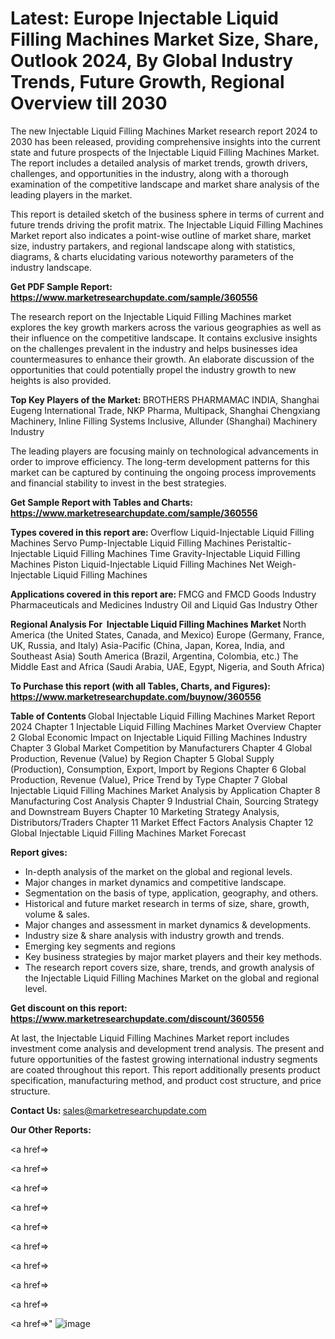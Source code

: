 # Latest: Europe Injectable Liquid Filling Machines Market Size, Share, Outlook 2024, By Global Industry Trends, Future Growth, Regional Overview till 2030

The new Injectable Liquid Filling Machines Market research report 2024 to 2030 has been released, providing comprehensive insights into the current state and future prospects of the Injectable Liquid Filling Machines Market. The report includes a detailed analysis of market trends, growth drivers, challenges, and opportunities in the industry, along with a thorough examination of the competitive landscape and market share analysis of the leading players in the market.

This report is detailed sketch of the business sphere in terms of current and future trends driving the profit matrix. The Injectable Liquid Filling Machines Market report also indicates a point-wise outline of market share, market size, industry partakers, and regional landscape along with statistics, diagrams, &amp; charts elucidating various noteworthy parameters of the industry landscape.

<strong><b>Get PDF Sample Report: <a href=https://www.marketresearchupdate.com/sample/360556>https://www.marketresearchupdate.com/sample/360556</a></b></strong>

The research report on the Injectable Liquid Filling Machines market explores the key growth markers across the various geographies as well as their influence on the competitive landscape. It contains exclusive insights on the challenges prevalent in the industry and helps businesses idea countermeasures to enhance their growth. An elaborate discussion of the opportunities that could potentially propel the industry growth to new heights is also provided.

<strong><b>Top Key Players of the Market:
</b></strong>BROTHERS PHARMAMAC INDIA, Shanghai Eugeng International Trade, NKP Pharma, Multipack, Shanghai Chengxiang Machinery, Inline Filling Systems Inclusive, Allunder (Shanghai) Machinery Industry<strong><b>
</b></strong>

The leading players are focusing mainly on technological advancements in order to improve efficiency. The long-term development patterns for this market can be captured by continuing the ongoing process improvements and financial stability to invest in the best strategies.

<strong><b>Get Sample Report with Tables and Charts: <a href=https://www.marketresearchupdate.com/sample/360556>https://www.marketresearchupdate.com/sample/360556</a></b></strong>

<strong><b>Types covered in this report are:
</b></strong>Overflow Liquid-Injectable Liquid Filling Machines
Servo Pump-Injectable Liquid Filling Machines
Peristaltic-Injectable Liquid Filling Machines
Time Gravity-Injectable Liquid Filling Machines
Piston Liquid-Injectable Liquid Filling Machines
Net Weigh-Injectable Liquid Filling Machines<strong><b>
</b></strong>

<strong><b>Applications covered in this report are:
</b></strong>FMCG and FMCD Goods Industry
Pharmaceuticals and Medicines Industry
Oil and Liquid Gas Industry
Other<strong><b>
</b></strong>

<strong><b>Regional Analysis For  Injectable Liquid Filling Machines Market</b></strong><strong><b>
</b></strong>North America (the United States, Canada, and Mexico)
Europe (Germany, France, UK, Russia, and Italy)
Asia-Pacific (China, Japan, Korea, India, and Southeast Asia)
South America (Brazil, Argentina, Colombia, etc.)
The Middle East and Africa (Saudi Arabia, UAE, Egypt, Nigeria, and South Africa)

<strong><b>To Purchase this report (with all Tables, Charts, and Figures): <a href=https://www.marketresearchupdate.com/buynow/360556>https://www.marketresearchupdate.com/buynow/360556</a></b></strong>

<strong><b>Table of Contents</b></strong><strong><b>
</b></strong>Global Injectable Liquid Filling Machines Market Report 2024
Chapter 1 Injectable Liquid Filling Machines Market Overview
Chapter 2 Global Economic Impact on Injectable Liquid Filling Machines Industry
Chapter 3 Global Market Competition by Manufacturers
Chapter 4 Global Production, Revenue (Value) by Region
Chapter 5 Global Supply (Production), Consumption, Export, Import by Regions
Chapter 6 Global Production, Revenue (Value), Price Trend by Type
Chapter 7 Global Injectable Liquid Filling Machines Market Analysis by Application
Chapter 8 Manufacturing Cost Analysis
Chapter 9 Industrial Chain, Sourcing Strategy and Downstream Buyers
Chapter 10 Marketing Strategy Analysis, Distributors/Traders
Chapter 11 Market Effect Factors Analysis
Chapter 12 Global Injectable Liquid Filling Machines Market Forecast

<strong><b>Report gives:</b></strong>

- In-depth analysis of the market on the global and regional levels.
- Major changes in market dynamics and competitive landscape.
- Segmentation on the basis of type, application, geography, and others.
- Historical and future market research in terms of size, share, growth, volume &amp; sales.
- Major changes and assessment in market dynamics &amp; developments.
- Industry size &amp; share analysis with industry growth and trends.
- Emerging key segments and regions
- Key business strategies by major market players and their key methods.
- The research report covers size, share, trends, and growth analysis of the Injectable Liquid Filling Machines Market on the global and regional level.

<strong><b>Get discount on this report: <a href=https://www.marketresearchupdate.com/discount/360556>https://www.marketresearchupdate.com/discount/360556</a></b></strong>

At last, the Injectable Liquid Filling Machines Market report includes investment come analysis and development trend analysis. The present and future opportunities of the fastest growing international industry segments are coated throughout this report. This report additionally presents product specification, manufacturing method, and product cost structure, and price structure.

<strong><b>Contact Us:
</b></strong>sales@marketresearchupdate.com

<strong>Our Other Reports:</strong>

<a href=></a>

<a href=></a>

<a href=></a>

<a href=></a>

<a href=></a>

<a href=></a>

<a href=></a>

<a href=></a>

<a href=></a>

<a href=></a>"
![image](https://github.com/Gayatrikarjule/Market-Analysis-360/assets/97346546/e099a16b-4357-4f0c-8416-4eecda835475)
